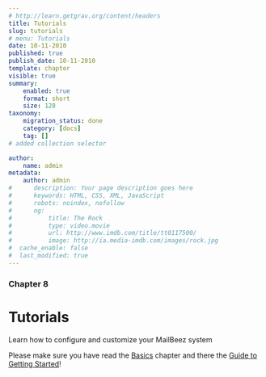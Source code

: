 ```yaml
---
# http://learn.getgrav.org/content/headers
title: Tutorials
slug: tutorials
# menu: Tutorials
date: 10-11-2010
published: true
publish_date: 10-11-2010
template: chapter
visible: true
summary:
    enabled: true
    format: short
    size: 128
taxonomy:
    migration_status: done
    category: [docs]
    tag: []
# added collection selector

author:
    name: admin
metadata:
    author: admin
#      description: Your page description goes here
#      keywords: HTML, CSS, XML, JavaScript
#      robots: noindex, nofollow
#      og:
#          title: The Rock
#          type: video.movie
#          url: http://www.imdb.com/title/tt0117500/
#          image: http://ia.media-imdb.com/images/rock.jpg
#  cache_enable: false
#  last_modified: true
---
```

### Chapter 8

# Tutorials

Learn how to configure and customize your MailBeez system

Please make sure you have read the [Basics](/documentation/basics) chapter and there the [Guide to Getting Started](/documentation/basics/guide-to-getting-started)!